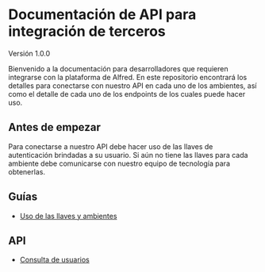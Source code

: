 # Documentación de API para integración de terceros

Versión 1.0.0

Bienvenido a la documentación para desarrolladores que requieren integrarse con la plataforma de Alfred. En este repositorio encontrará los detalles para conectarse con nuestro API en cada uno de los ambientes, así como el detalle de cada uno de los endpoints de los cuales puede hacer uso.

## Antes de empezar

Para conectarse a nuestro API debe hacer uso de las llaves de autenticación brindadas a su usuario. Si aún no tiene las llaves para cada ambiente debe comunicarse con nuestro equipo de tecnología para obtenerlas.

## Guías

- [Uso de las llaves y ambientes](./guides/environment.md)

## API

- [Consulta de usuarios](./api/users.md)
